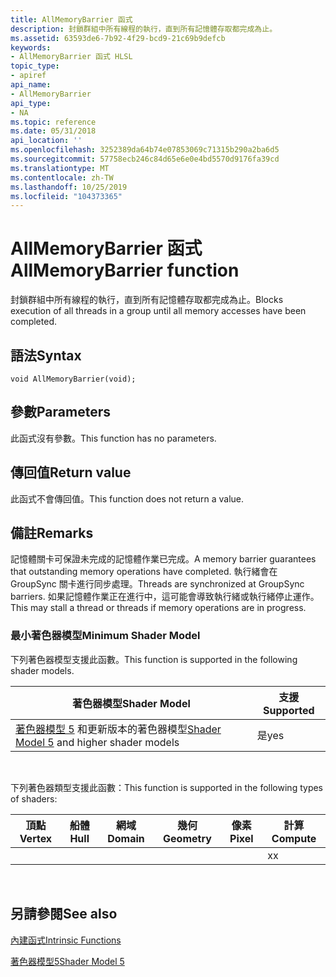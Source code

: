 ```yaml
---
title: AllMemoryBarrier 函式
description: 封鎖群組中所有線程的執行，直到所有記憶體存取都完成為止。
ms.assetid: 63593de6-7b92-4f29-bcd9-21c69b9defcb
keywords:
- AllMemoryBarrier 函式 HLSL
topic_type:
- apiref
api_name:
- AllMemoryBarrier
api_type:
- NA
ms.topic: reference
ms.date: 05/31/2018
api_location: ''
ms.openlocfilehash: 3252389da64b74e07853069c71315b290a2ba6d5
ms.sourcegitcommit: 57758ecb246c84d65e6e0e4bd5570d9176fa39cd
ms.translationtype: MT
ms.contentlocale: zh-TW
ms.lasthandoff: 10/25/2019
ms.locfileid: "104373365"
---
```

# <a name="allmemorybarrier-function"></a><span data-ttu-id="91198-104">AllMemoryBarrier 函式</span><span class="sxs-lookup"><span data-stu-id="91198-104">AllMemoryBarrier function</span></span>

<span data-ttu-id="91198-105">封鎖群組中所有線程的執行，直到所有記憶體存取都完成為止。</span><span class="sxs-lookup"><span data-stu-id="91198-105">Blocks execution of all threads in a group until all memory accesses have been completed.</span></span>

## <a name="syntax"></a><span data-ttu-id="91198-106">語法</span><span class="sxs-lookup"><span data-stu-id="91198-106">Syntax</span></span>

``` syntax
void AllMemoryBarrier(void);
```

## <a name="parameters"></a><span data-ttu-id="91198-107">參數</span><span class="sxs-lookup"><span data-stu-id="91198-107">Parameters</span></span>

<span data-ttu-id="91198-108">此函式沒有參數。</span><span class="sxs-lookup"><span data-stu-id="91198-108">This function has no parameters.</span></span>

## <a name="return-value"></a><span data-ttu-id="91198-109">傳回值</span><span class="sxs-lookup"><span data-stu-id="91198-109">Return value</span></span>

<span data-ttu-id="91198-110">此函式不會傳回值。</span><span class="sxs-lookup"><span data-stu-id="91198-110">This function does not return a value.</span></span>

## <a name="remarks"></a><span data-ttu-id="91198-111">備註</span><span class="sxs-lookup"><span data-stu-id="91198-111">Remarks</span></span>

<span data-ttu-id="91198-112">記憶體關卡可保證未完成的記憶體作業已完成。</span><span class="sxs-lookup"><span data-stu-id="91198-112">A memory barrier guarantees that outstanding memory operations have completed.</span></span> <span data-ttu-id="91198-113">執行緒會在 GroupSync 關卡進行同步處理。</span><span class="sxs-lookup"><span data-stu-id="91198-113">Threads are synchronized at GroupSync barriers.</span></span> <span data-ttu-id="91198-114">如果記憶體作業正在進行中，這可能會導致執行緒或執行緒停止運作。</span><span class="sxs-lookup"><span data-stu-id="91198-114">This may stall a thread or threads if memory operations are in progress.</span></span>

### <a name="minimum-shader-model"></a><span data-ttu-id="91198-115">最小著色器模型</span><span class="sxs-lookup"><span data-stu-id="91198-115">Minimum Shader Model</span></span>

<span data-ttu-id="91198-116">下列著色器模型支援此函數。</span><span class="sxs-lookup"><span data-stu-id="91198-116">This function is supported in the following shader models.</span></span>



| <span data-ttu-id="91198-117">著色器模型</span><span class="sxs-lookup"><span data-stu-id="91198-117">Shader Model</span></span>                                                                | <span data-ttu-id="91198-118">支援</span><span class="sxs-lookup"><span data-stu-id="91198-118">Supported</span></span> |
|-----------------------------------------------------------------------------|-----------|
| <span data-ttu-id="91198-119">[著色器模型 5](d3d11-graphics-reference-sm5.md) 和更新版本的著色器模型</span><span class="sxs-lookup"><span data-stu-id="91198-119">[Shader Model 5](d3d11-graphics-reference-sm5.md) and higher shader models</span></span> | <span data-ttu-id="91198-120">是</span><span class="sxs-lookup"><span data-stu-id="91198-120">yes</span></span>       |



 

<span data-ttu-id="91198-121">下列著色器類型支援此函數：</span><span class="sxs-lookup"><span data-stu-id="91198-121">This function is supported in the following types of shaders:</span></span>



| <span data-ttu-id="91198-122">頂點</span><span class="sxs-lookup"><span data-stu-id="91198-122">Vertex</span></span> | <span data-ttu-id="91198-123">船體</span><span class="sxs-lookup"><span data-stu-id="91198-123">Hull</span></span> | <span data-ttu-id="91198-124">網域</span><span class="sxs-lookup"><span data-stu-id="91198-124">Domain</span></span> | <span data-ttu-id="91198-125">幾何</span><span class="sxs-lookup"><span data-stu-id="91198-125">Geometry</span></span> | <span data-ttu-id="91198-126">像素</span><span class="sxs-lookup"><span data-stu-id="91198-126">Pixel</span></span> | <span data-ttu-id="91198-127">計算</span><span class="sxs-lookup"><span data-stu-id="91198-127">Compute</span></span> |
|--------|------|--------|----------|-------|---------|
|        |      |        |          |       | <span data-ttu-id="91198-128">x</span><span class="sxs-lookup"><span data-stu-id="91198-128">x</span></span>       |



 

## <a name="see-also"></a><span data-ttu-id="91198-129">另請參閱</span><span class="sxs-lookup"><span data-stu-id="91198-129">See also</span></span>

<dl> <dt>

[<span data-ttu-id="91198-130">內建函式</span><span class="sxs-lookup"><span data-stu-id="91198-130">Intrinsic Functions</span></span>](dx-graphics-hlsl-intrinsic-functions.md)
</dt> <dt>

[<span data-ttu-id="91198-131">著色器模型5</span><span class="sxs-lookup"><span data-stu-id="91198-131">Shader Model 5</span></span>](d3d11-graphics-reference-sm5.md)
</dt> </dl>

 

 




